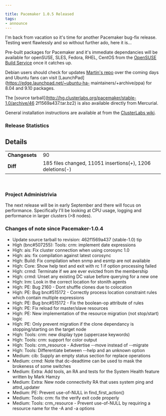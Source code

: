 ```yaml
---

title: Pacemaker 1.0.5 Released
tags:
- announce
---
```

I'm back from vacation so it's time for another Pacemaker bug-fix release.
Testing went flawlessly and so without further ado, here it is…

Pre-built packages for Pacemaker and it's immediate dependancies will be
available for openSUSE, SLES, Fedora, RHEL, CentOS from the [OpenSUSE Build
Service](http://software.opensuse.org/download/server:/ha-clustering) once it
catches up.

Debian users should check for updates [Martin's
repo](http://clusterlabs.org/wiki/Install#Debian) over the coming days and
Ubuntu fans can visit [LaunchPad](https://edge.launchpad.net/~ubuntu-ha-
maintainers/+archive/ppa) for 8.04 and 9.10 packages.

The [source tarball](http://hg.clusterlabs.org/pacemaker/stable-1.0/archive/46
2f1569a437.tar.bz2) is also available directly from Mercurial.

General installation instructions are available at from the [ClusterLabs
wiki](http://clusterlabs.org/wiki/Install).

### Release Statistics

## Details
<table><tr><td><strong>Changesets&nbsp;</strong></td> <td> 90 </td>
</tr><tr><td><strong>Diff</strong></td> <td>185 files changed, 11051 insertions(+), 1206
deletions(-)</td> </tr></table><br/>

### Project Administrivia

The next release will be in early September and there will focus on
performance. Specifically I'll be looking at CPU usage, logging and
performance in larger clusters (>8 nodes).

### Changes of note since Pacemaker-1.0.4

  * Update source tarball to revision: 462f1569a437 (stable-1.0) tip
  * High (bnc#507255): Tools: crm: implement date expressions
  * High: ais: Fix cluster connection when using corosync 1.0
  * High: ais: fix compilation against latest corosync
  * High: Build: Fix compilation when snmp and esmtp are not available
  * High: Core: Show help text and exit with rc 1 if option processing failed
  * High: crmd: Terminate if we are ever evicted from the membership
  * High: crmd: Unset any existing DC value before querying for a new one
  * High: lrm: Look in the correct location for stonith agents
  * High: PE: Bug 2160 - Dont shuffle clones due to colocation
  * High: PE: Bug bnc#515172 - Correctly process location constraint rules which contain multiple expressions
  * High: PE: Bug bnc#515172 - Fix the boolean-op attribute of rules
  * High: PE: Fix reload for master/slave resources
  * High: PE: New implementation of the resource migration (not stop/start) logic
  * High: PE: Only prevent migration if the clone dependancy is stopping/starting on the target node
  * High: Tools: crm: new display type (uppercase keywords)
  * High: Tools: crm: support for color output
  * High: Tools: crm_resource - Advertise --move instead of --migrate
  * High: Tools: Differentiate between --help and an unknown option
  * Medium: cib: Supply an empty status section for replace operations
  * Medium: crmd: Note that dc-deadtime can be used to mask the brokeness of some switches
  * Medium: Extra: Add tools, an RA and tests for the System Health feature written by Mark Hamzy
  * Medium: Extra: New node connectivity RA that uses system ping and attrd_updater
  * Medium: PE: Prevent use-of-NULL in find_first_action()
  * Medium: Tools: crm: fix the verify exit code properly
  * Medium: Tools: crm_resource - Prevent use-of-NULL by requiring a resource name for the -A and -a options
